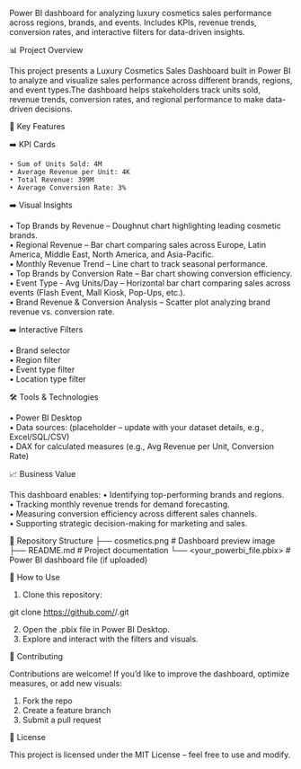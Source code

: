 Power BI dashboard for analyzing luxury cosmetics sales performance across regions, brands, and events. Includes KPIs, revenue trends, conversion rates, and interactive filters for data-driven insights.

📊 Project Overview  

This project presents a Luxury Cosmetics Sales Dashboard built in Power BI to analyze and visualize sales performance across different brands, regions, and event types.The dashboard helps stakeholders track units sold, revenue trends, conversion rates, and regional performance to make data-driven decisions.  

🚀 Key Features  

 ➡️ KPI Cards
 
    • Sum of Units Sold: 4M  
    • Average Revenue per Unit: 4K    
    • Total Revenue: 399M    
    • Average Conversion Rate: 3%  

 ➡️ Visual Insights  
 
   • Top Brands by Revenue – Doughnut chart highlighting leading cosmetic brands.  
   • Regional Revenue – Bar chart comparing sales across Europe, Latin America, Middle East, North America, and Asia-Pacific.  
   • Monthly Revenue Trend – Line chart to track seasonal performance.  
   • Top Brands by Conversion Rate – Bar chart showing conversion efficiency.  
   • Event Type - Avg Units/Day – Horizontal bar chart comparing sales across events (Flash Event, Mall Kiosk, Pop-Ups, etc.).  
   • Brand Revenue & Conversion Analysis – Scatter plot analyzing brand revenue vs. conversion rate.    

 ➡️ Interactive Filters
 
   • Brand selector    
   • Region filter    
   • Event type filter    
   • Location type filter   

🛠️ Tools & Technologies

   • Power BI Desktop  
   • Data sources: (placeholder – update with your dataset details, e.g., Excel/SQL/CSV)  
   • DAX for calculated measures (e.g., Avg Revenue per Unit, Conversion Rate)  

📈 Business Value

This dashboard enables:
  • Identifying top-performing brands and regions.  
  • Tracking monthly revenue trends for demand forecasting.    
  • Measuring conversion efficiency across different sales channels.    
  • Supporting strategic decision-making for marketing and sales.  

📂 Repository Structure
├── cosmetics.png        # Dashboard preview image
├── README.md            # Project documentation
└── <your_powerbi_file.pbix>  # Power BI dashboard file (if uploaded)

📌 How to Use
1. Clone this repository:

git clone https://github.com/<your-username>/<repo-name>.git  

2. Open the .pbix file in Power BI Desktop.    
3. Explore and interact with the filters and visuals.    

🤝 Contributing  

Contributions are welcome! If you’d like to improve the dashboard, optimize measures, or add new visuals:
 1. Fork the repo  
 2. Create a feature branch  
 3. Submit a pull request  

📜 License

This project is licensed under the MIT License – feel free to use and modify.
